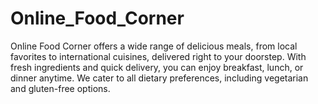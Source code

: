 # Online_Food_Corner
 Online Food Corner offers a wide range of delicious meals, from local favorites to international cuisines, delivered right to your doorstep. With fresh ingredients and quick delivery, you can enjoy breakfast, lunch, or dinner anytime. We cater to all dietary preferences, including vegetarian and gluten-free options. 
